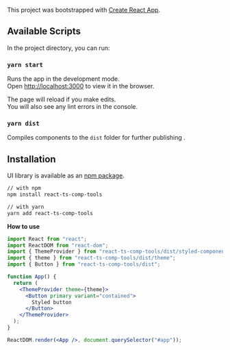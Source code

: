 This project was bootstrapped with [Create React App](https://github.com/facebook/create-react-app).

## Available Scripts

In the project directory, you can run:

### `yarn start`

Runs the app in the development mode.<br />
Open [http://localhost:3000](http://localhost:3000) to view it in the browser.

The page will reload if you make edits.<br />
You will also see any lint errors in the console.

### `yarn dist`

Compiles components to the `dist` folder for further publishing .<br />

## Installation

UI library is available as an [npm package](https://www.npmjs.com/package/react-ts-comp-tools).

```sh
// with npm
npm install react-ts-comp-tools

// with yarn
yarn add react-ts-comp-tools
```

**How to use**

```jsx
import React from "react";
import ReactDOM from "react-dom";
import { ThemeProvider } from "react-ts-comp-tools/dist/styled-components";
import { theme } from "react-ts-comp-tools/dist/theme";
import { Button } from "react-ts-comp-tools/dist";

function App() {
  return (
    <ThemeProvider theme={theme}>
      <Button primary variant="contained">
        Styled button
      </Button>
    </ThemeProvider>
  );
}

ReactDOM.render(<App />, document.querySelector("#app"));
```
